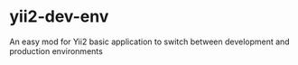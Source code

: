 # yii2-dev-env
An easy mod for Yii2 basic application to switch between development and production environments
